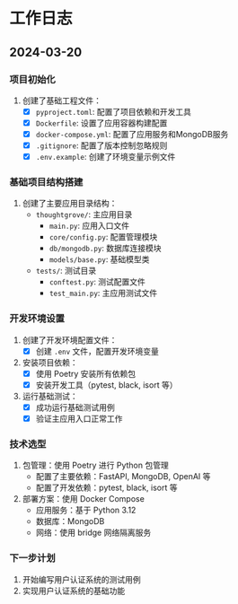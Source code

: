 # 工作日志

## 2024-03-20

### 项目初始化
1. 创建了基础工程文件：
   - [x] `pyproject.toml`: 配置了项目依赖和开发工具
   - [x] `Dockerfile`: 设置了应用容器构建配置
   - [x] `docker-compose.yml`: 配置了应用服务和MongoDB服务
   - [x] `.gitignore`: 配置了版本控制忽略规则
   - [x] `.env.example`: 创建了环境变量示例文件

### 基础项目结构搭建
1. 创建了主要应用目录结构：
   - `thoughtgrove/`: 主应用目录
     - `main.py`: 应用入口文件
     - `core/config.py`: 配置管理模块
     - `db/mongodb.py`: 数据库连接模块
     - `models/base.py`: 基础模型类
   - `tests/`: 测试目录
     - `conftest.py`: 测试配置文件
     - `test_main.py`: 主应用测试文件

### 开发环境设置
1. 创建了开发环境配置文件：
   - [x] 创建 `.env` 文件，配置开发环境变量
2. 安装项目依赖：
   - [x] 使用 Poetry 安装所有依赖包
   - [x] 安装开发工具（pytest, black, isort 等）
3. 运行基础测试：
   - [x] 成功运行基础测试用例
   - [x] 验证主应用入口正常工作

### 技术选型
1. 包管理：使用 Poetry 进行 Python 包管理
   - 配置了主要依赖：FastAPI, MongoDB, OpenAI 等
   - 配置了开发依赖：pytest, black, isort 等
2. 部署方案：使用 Docker Compose
   - 应用服务：基于 Python 3.12
   - 数据库：MongoDB
   - 网络：使用 bridge 网络隔离服务

### 下一步计划
1. 开始编写用户认证系统的测试用例
2. 实现用户认证系统的基础功能
